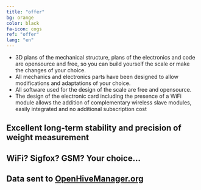 ```yaml
---
title: "offer"
bg: orange
color: black
fa-icon: cogs
ref: "offer"
lang: "en"
---
```


- 3D plans of the mechanical structure, plans of the electronics and code are opensource and free, so you can build yourself the scale or make the changes of your choice.
- All mechanics and electronics parts have been designed to allow modifications and adaptations of your choice.
- All software used for the design of the scale are free and opensource.
- The design of the electronic card including the presence of a WiFi module allows the addition of complementary wireless slave modules, easily integrated and no additional subscription cost



## Excellent long-term stability and precision of weight measurement
## WiFi? Sigfox? GSM? Your choice...
## Data sent to [OpenHiveManager.org](https://openhivemanager.org/)
